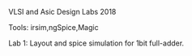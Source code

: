 VLSI and Asic Design Labs 2018

Tools: irsim,ngSpice,Magic

Lab 1: Layout and spice simulation for 1bit full-adder.
